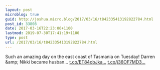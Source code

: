 ```yaml
---
layout: post
microblog: true
guid: http://joshua.micro.blog/2017/03/16/t842335413192822784.html
post_id: 33808
date: 2017-03-16T22:23:06+1100
lastmod: 2019-07-30T17:41:19+1100
type: post
url: /2017/03/16/t842335413192822784.html
---
```

Such an amazing day on the east coast of Tasmania on Tuesday! Darren &amp;amp; Nikki became husban… [t.co/ET84obJka...](https://t.co/ET84obJkav) [t.co/j36OF7MD3...](https://t.co/j36OF7MD3p)
